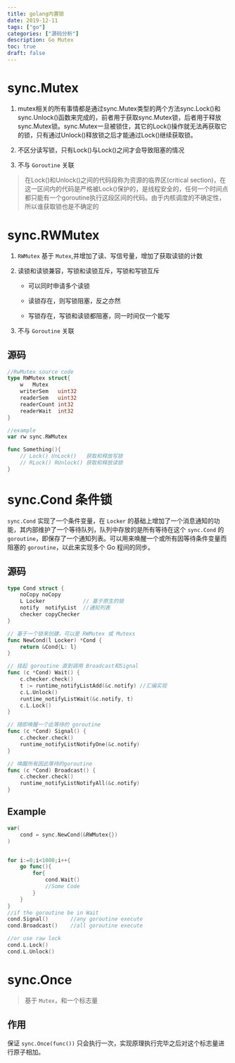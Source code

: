 ```yaml
---
title: golang内置锁
date: 2019-12-11
tags: ["go"]
categories: ["源码分析"]
description: Go Mutex
toc: true
draft: false
---
```


# sync.Mutex

1. mutex相关的所有事情都是通过sync.Mutex类型的两个方法sync.Lock()和sync.Unlock()函数来完成的，前者用于获取sync.Mutex锁，后者用于释放sync.Mutex锁。sync.Mutex一旦被锁住，其它的Lock()操作就无法再获取它的锁，只有通过Unlock()释放锁之后才能通过Lock()继续获取锁。

2. 不区分读写锁，只有Lock()与Lock()之间才会导致阻塞的情况

3. 不与 `Goroutine` 关联

> 在Lock()和Unlock()之间的代码段称为资源的临界区(critical section)，在这一区间内的代码是严格被Lock()保护的，是线程安全的，任何一个时间点都只能有一个goroutine执行这段区间的代码。由于内核调度的不确定性，所以谁获取锁也是不确定的


# sync.RWMutex

1. `RWMutex` 基于 `Mutex`,并增加了读、写信号量，增加了获取读锁的计数

2. 读锁和读锁兼容，写锁和读锁互斥，写锁和写锁互斥
    
    + 可以同时申请多个读锁

    + 读锁存在，则写锁阻塞，反之亦然

    + 写锁存在，写锁和读锁都阻塞，同一时间仅一个能写

3. 不与 `Goroutine` 关联

## 源码

```go
//RwMutex source code
type RWMutex struct{
    w   Mutex
    writerSem   uint32
    readerSem   uint32
    readerCount int32
    readerWait  int32
}

//example
var rw sync.RWMutex

func Something(){
    // Lock() UnLock()   获取和释放写锁
    // RLock() RUnlock() 获取和释放读锁
}
```


# sync.Cond 条件锁

`sync.Cond` 实现了一个条件变量，在 `Locker` 的基础上增加了一个消息通知的功能，其内部维护了一个等待队列，队列中存放的是所有等待在这个 `sync.Cond` 的 `goroutine`，即保存了一个通知列表。可以用来唤醒一个或所有因等待条件变量而阻塞的 `goroutine`，以此来实现多个 Go 程间的同步。


## 源码

```go
type Cond struct {
	noCopy noCopy
	L Locker            // 基于原生的锁
	notify  notifyList  //通知列表
	checker copyChecker
}

// 基于一个锁来创建，可以是 RWMutex 或 Mutexs
func NewCond(l Locker) *Cond {
	return &Cond{L: l}
}

// 挂起 goroutine 直到调用 Broadcast和Signal
func (c *Cond) Wait() {
	c.checker.check()
	t := runtime_notifyListAdd(&c.notify) //汇编实现
	c.L.Unlock()
	runtime_notifyListWait(&c.notify, t)
	c.L.Lock()
}

// 随即唤醒一个此等待的 goroutine
func (c *Cond) Signal() {
	c.checker.check()
	runtime_notifyListNotifyOne(&c.notify)
}

// 唤醒所有因此等待的goroutine
func (c *Cond) Broadcast() {
	c.checker.check()
	runtime_notifyListNotifyAll(&c.notify)
}
```

## Example

```go
var(
    cond = sync.NewCond(&RWMutex{})
)


for i:=0;i<1000;i++{
    go func(){
        for{
            cond.Wait()
            //Some Code
        }
    }
}
//if the goroutine be in Wait
cond.Signal()       //any goroutine execute
cond.Broadcast()    //all goroutine execute

//or use raw lock
cond.L.Lock()
cond.L.Unlock()
```

# sync.Once

> 基于 `Mutex`，和一个标志量

## 作用

保证 `sync.Once(func())` 只会执行一次，实现原理执行完毕之后对这个标志量进行原子相加。